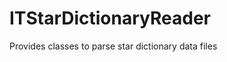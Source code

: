 ITStarDictionaryReader
======================

Provides classes to parse star dictionary data files

